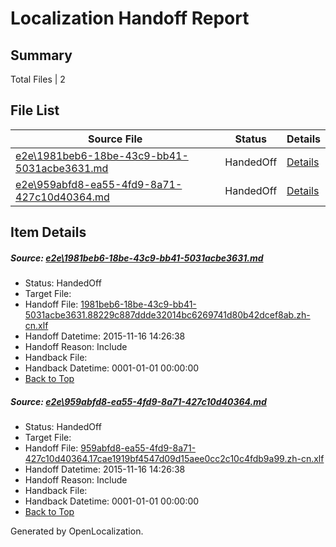 # <a name='report-top'></a> Localization Handoff Report

## Summary
 Total Files | 2

## File List
 Source File | Status | Details 
 ----------- | ------ | ------- 
 [e2e\1981beb6-18be-43c9-bb41-5031acbe3631.md](https://github.com/OpenLocalizationTest/oltest/blob/ad8b6911bb5bf18e97a17e2a5f6a24414bc6834b/e2e/1981beb6-18be-43c9-bb41-5031acbe3631.md) | HandedOff | [Details](#cefd1d4244d7256517bbb3a016db90b5697e69f41)
 [e2e\959abfd8-ea55-4fd9-8a71-427c10d40364.md](https://github.com/OpenLocalizationTest/oltest/blob/ad8b6911bb5bf18e97a17e2a5f6a24414bc6834b/e2e/959abfd8-ea55-4fd9-8a71-427c10d40364.md) | HandedOff | [Details](#b0467219f995d1068287f97d4a8be77896582dd32)

## Item Details
##### <a name='cefd1d4244d7256517bbb3a016db90b5697e69f41'></a> Source: [e2e\1981beb6-18be-43c9-bb41-5031acbe3631.md](https://github.com/OpenLocalizationTest/oltest/blob/ad8b6911bb5bf18e97a17e2a5f6a24414bc6834b/e2e/1981beb6-18be-43c9-bb41-5031acbe3631.md)
* Status: HandedOff
* Target File: 
* Handoff File: [1981beb6-18be-43c9-bb41-5031acbe3631.88229c887ddde32014bc6269741d80b42dcef8ab.zh-cn.xlf](https://github.com/OpenLocalizationTestOrg/olhandoff/blob/27985cac9e11959cbf5741f9f304dcc4b242a814/ol-handoff/OpenLocalizationTestOrg/oltest.zh-cn/yanz/1981beb6-18be-43c9-bb41-5031acbe3631.88229c887ddde32014bc6269741d80b42dcef8ab.zh-cn.xlf)
* Handoff Datetime: 2015-11-16 14:26:38
* Handoff Reason: Include
* Handback File: 
* Handback Datetime: 0001-01-01 00:00:00
* [Back to Top](#report-top)

##### <a name='b0467219f995d1068287f97d4a8be77896582dd32'></a> Source: [e2e\959abfd8-ea55-4fd9-8a71-427c10d40364.md](https://github.com/OpenLocalizationTest/oltest/blob/ad8b6911bb5bf18e97a17e2a5f6a24414bc6834b/e2e/959abfd8-ea55-4fd9-8a71-427c10d40364.md)
* Status: HandedOff
* Target File: 
* Handoff File: [959abfd8-ea55-4fd9-8a71-427c10d40364.17cae1919bf4547d09d15aee0cc2c10c4fdb9a99.zh-cn.xlf](https://github.com/OpenLocalizationTestOrg/olhandoff/blob/27985cac9e11959cbf5741f9f304dcc4b242a814/ol-handoff/OpenLocalizationTestOrg/oltest.zh-cn/yanz/959abfd8-ea55-4fd9-8a71-427c10d40364.17cae1919bf4547d09d15aee0cc2c10c4fdb9a99.zh-cn.xlf)
* Handoff Datetime: 2015-11-16 14:26:38
* Handoff Reason: Include
* Handback File: 
* Handback Datetime: 0001-01-01 00:00:00
* [Back to Top](#report-top)


Generated by OpenLocalization.
